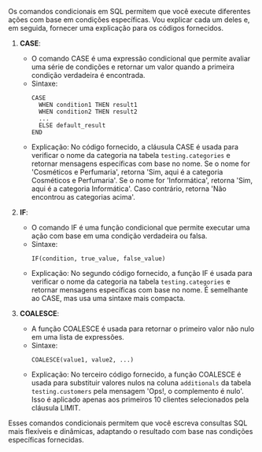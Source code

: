 Os comandos condicionais em SQL permitem que você execute diferentes ações com base em condições específicas. Vou explicar cada um deles e, em seguida, fornecer uma explicação para os códigos fornecidos.

1. **CASE**:
   - O comando CASE é uma expressão condicional que permite avaliar uma série de condições e retornar um valor quando a primeira condição verdadeira é encontrada.
   - Sintaxe:
     ```
     CASE
       WHEN condition1 THEN result1
       WHEN condition2 THEN result2
       ...
       ELSE default_result
     END
     ```
   - Explicação: No código fornecido, a cláusula CASE é usada para verificar o nome da categoria na tabela `testing.categories` e retornar mensagens específicas com base no nome. Se o nome for 'Cosméticos e Perfumaria', retorna 'Sim, aqui é a categoria Cosméticos e Perfumaria'. Se o nome for 'Informática', retorna 'Sim, aqui é a categoria Informática'. Caso contrário, retorna 'Não encontrou as categorias acima'.

2. **IF**:
   - O comando IF é uma função condicional que permite executar uma ação com base em uma condição verdadeira ou falsa.
   - Sintaxe:
     ```
     IF(condition, true_value, false_value)
     ```
   - Explicação: No segundo código fornecido, a função IF é usada para verificar o nome da categoria na tabela `testing.categories` e retornar mensagens específicas com base no nome. É semelhante ao CASE, mas usa uma sintaxe mais compacta.

3. **COALESCE**:
   - A função COALESCE é usada para retornar o primeiro valor não nulo em uma lista de expressões.
   - Sintaxe:
     ```
     COALESCE(value1, value2, ...)
     ```
   - Explicação: No terceiro código fornecido, a função COALESCE é usada para substituir valores nulos na coluna `additionals` da tabela `testing.customers` pela mensagem 'Ops!, o complemento é nulo'. Isso é aplicado apenas aos primeiros 10 clientes selecionados pela cláusula LIMIT.

Esses comandos condicionais permitem que você escreva consultas SQL mais flexíveis e dinâmicas, adaptando o resultado com base nas condições específicas fornecidas.